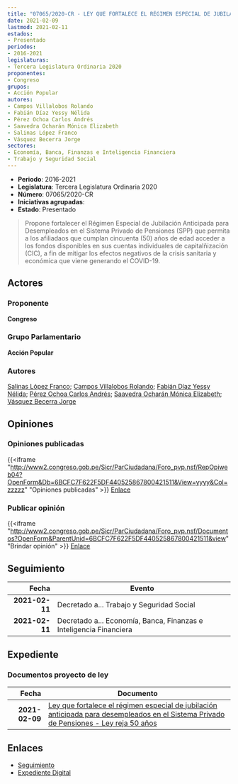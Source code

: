 ```yaml
---
title: "07065/2020-CR - LEY QUE FORTALECE EL RÉGIMEN ESPECIAL DE JUBILACIÓN ANTICIPADA PARA DESEMPLEADOS EN EL SISTEMA PRIVADO DE PENSIONES-'LEY REJA 50 AÑOS'"
date: 2021-02-09
lastmod: 2021-02-11
estados:
- Presentado
periodos:
- 2016-2021
legislaturas:
- Tercera Legislatura Ordinaria 2020
proponentes:
- Congreso
grupos:
- Acción Popular
autores:
- Campos Villalobos Rolando
- Fabián Díaz Yessy Nélida
- Pérez Ochoa Carlos Andrés
- Saavedra Ocharán Mónica Elizabeth
- Salinas López Franco
- Vásquez Becerra Jorge
sectores:
- Economía, Banca, Finanzas e Inteligencia Financiera
- Trabajo y Seguridad Social
---
```

- **Periodo**: 2016-2021
- **Legislatura**: Tercera Legislatura Ordinaria 2020
- **Número**: 07065/2020-CR
- **Iniciativas agrupadas**: 
- **Estado**: Presentado

> Propone fortalecer el Régimen Especial de Jubilación Anticipada para Desempleados en el Sistema Privado de Pensiones (SPP) que permita a los afiliadaos que cumplan cincuenta (50) años de edad acceder a los fondos disponibles en sus cuentas individuales de capitalñización (CIC), a fin de mitigar los efectos negativos de la crisis sanitaria y económica que viene generando el COVID-19.


## Actores

### Proponente

**Congreso**

### Grupo Parlamentario

**Acción Popular**

### Autores

[Salinas López Franco](mailto:mailto:fsalinas@congreso.gob.pe); [Campos Villalobos Rolando](mailto:mailto:r_campos@congreso.gob.pe); [Fabián Díaz Yessy Nélida](mailto:mailto:yfabian@congreso.gob.pe); [Pérez Ochoa Carlos Andrés](mailto:mailto:cperezo@congreso.gob.pe); [Saavedra Ocharán Mónica Elizabeth](mailto:mailto:msaavedra@congreso.gob.pe); [Vásquez Becerra Jorge](mailto:mailto:jvasquezb@congreso.gob.pe)

## Opiniones

### Opiniones publicadas

{{<iframe "http://www2.congreso.gob.pe/Sicr/ParCiudadana/Foro_pvp.nsf/RepOpiweb04?OpenForm&Db=6BCFC7F622F5DF440525867800421511&View=yyyy&Col=zzzzz" "Opiniones publicadas" >}}
[Enlace](http://www2.congreso.gob.pe/Sicr/ParCiudadana/Foro_pvp.nsf/RepOpiweb04?OpenForm&Db=6BCFC7F622F5DF440525867800421511&View=yyyy&Col=zzzzz)

### Publicar opinión

{{<iframe "http://www2.congreso.gob.pe/Sicr/ParCiudadana/Foro_pvp.nsf/Documentos?OpenForm&ParentUnid=6BCFC7F622F5DF440525867800421511&view" "Brindar opinión" >}}
[Enlace](http://www2.congreso.gob.pe/Sicr/ParCiudadana/Foro_pvp.nsf/Documentos?OpenForm&ParentUnid=6BCFC7F622F5DF440525867800421511&view)


## Seguimiento

| Fecha | Evento |
|------:|--------|
| **2021-02-11** | Decretado a... Trabajo y Seguridad Social |
| **2021-02-11** | Decretado a... Economía, Banca, Finanzas e Inteligencia Financiera |

## Expediente

### Documentos proyecto de ley

| Fecha | Documento |
|------:|-----------|
| **2021-02-09** | [Ley que fortalece el régimen especial de jubilación anticipada para desempleados en el Sistema Privado de Pensiones - Ley reja 50 años](http://www.leyes.congreso.gob.pe/Documentos/2016_2021/Proyectos_de_Ley_y_de_Resoluciones_Legislativas/PL07065-20210209.pdf) |

## Enlaces

- [Seguimiento](http://www2.congreso.gob.pe/Sicr/TraDocEstProc/CLProLey2016.nsf/f7fff46988ca05b1052578e100829cc7/ab0ecd40d5ce66d605258678007419c8?OpenDocument)
- [Expediente Digital](http://www2.congreso.gob.pe/Sicr/TraDocEstProc/Expvirt_2011.nsf/visbusqptramdoc1621/07065?opendocument)


